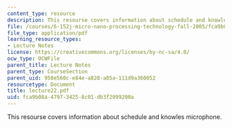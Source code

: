 ```yaml
---
content_type: resource
description: This resourse covers information about schedule and knowles microphone.
file: /courses/6-152j-micro-nano-processing-technology-fall-2005/fca9b08a479734258c01db3f2099200a_lecture22.pdf
file_type: application/pdf
learning_resource_types:
- Lecture Notes
license: https://creativecommons.org/licenses/by-nc-sa/4.0/
ocw_type: OCWFile
parent_title: Lecture Notes
parent_type: CourseSection
parent_uid: 950e560c-e84e-a828-a85a-111d9a360052
resourcetype: Document
title: lecture22.pdf
uid: fca9b08a-4797-3425-8c01-db3f2099200a
---
```

This resourse covers information about schedule and knowles microphone.